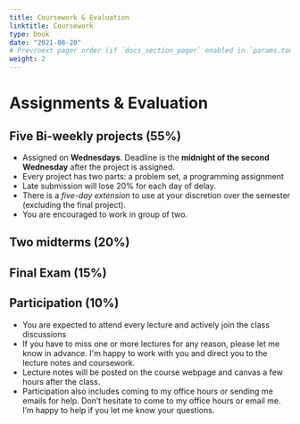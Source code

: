 ```yaml
---
title: Coursework & Evaluation
linktitle: Coursework
type: book
date: "2021-08-20"
# Prev/next pager order (if `docs_section_pager` enabled in `params.toml`)
weight: 2
---
```

# Assignments & Evaluation
## Five Bi-weekly projects (55%)
* Assigned on **Wednesdays**. Deadline is the **midnight of the second Wednesday** after the project is assigned.
* Every project has two parts: a problem set, a programming assignment
* Late submission will lose 20% for each day of delay.
* There is a *five-day extension* to use at your discretion over the semester (excluding the final project).
* You are encouraged to work in group of two. 
## Two midterms (20%)
## Final Exam (15%)
## Participation (10%)
* You are expected to attend every lecture and actively join the class discussions
* If you have to miss one or more lectures for any reason, please let me know in advance. I'm happy to work with you and direct you to the lecture notes and coursework.
* Lecture notes will be posted on the course webpage and canvas a few hours after the class.
* Participation also includes coming to my office hours or sending me emails for help. Don’t hesitate to come to my office hours or email me. I’m happy to help if you let me know your questions.
